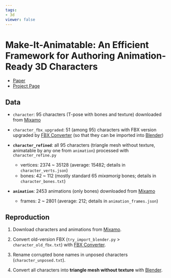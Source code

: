 ```yaml
---
tags:
- 3d
viewer: false
---
```


# Make-It-Animatable: An Efficient Framework for Authoring Animation-Ready 3D Characters

- [Paper](https://arxiv.org/abs/2411.18197)
- [Project Page](https://jasongzy.github.io/Make-It-Animatable/)

## Data

- `character`: 95 characters (T-pose with bones and texture) downloaded from [Mixamo](https://www.mixamo.com/#/?page=1&type=Character)

- `character_fbx_upgraded`: 51 (among 95) characters with FBX version upgraded by [FBX Converter](https://aps.autodesk.com/developer/overview/fbx-converter-archives) (so that they can be imported into [Blender](https://www.blender.org/))

- **`character_refined`**: all 95 characters (triangle mesh without texture, animatable by any one from `animation`) processed with `character_refine.py`
  - vertices: 2374 ~ 35128 (average: 15482; details in `character_verts.json`)
  - bones: 42 ~ 112 (mostly standard 65 *mixamorig* bones; details in `character_bones.txt`)

- **`animation`**: 2453 animations (only bones) downloaded from [Mixamo](https://www.mixamo.com/#/?page=1&type=Motion)
  - frames: 2 ~ 2801 (average: 212; details in `animation_frames.json`)

## Reproduction

1. Download characters and animations from [Mixamo](https://www.mixamo.com/).

2. Convert old-version FBX (`try_import_blender.py` > `character_old_fbx.txt`) with [FBX Converter](https://aps.autodesk.com/developer/overview/fbx-converter-archives).

3. Rename corrupted bone names in unposed characters (`character_unposed.txt`).

4. Convert all characters into **triangle mesh without texture** with [Blender](https://docs.blender.org/api/current/info_advanced_blender_as_bpy.html).

